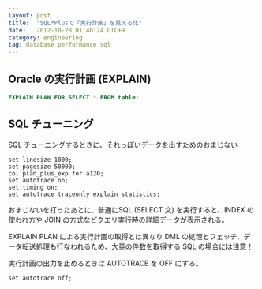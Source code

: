 ```yaml
---
layout: post
title:  "SQL*Plusで「実行計画」を見える化"
date:   2012-10-28 01:40:24 UTC+9
category: engineering
tag: database performance sql
---
```


## Oracle の実行計画 (EXPLAIN)

```sql
EXPLAIN PLAN FOR SELECT * FROM table;
```

## SQL チューニング

SQL チューニングするときに、それっぽいデータを出すためのおまじない

```
set linesize 1000;
set pagesize 50000;
col plan_plus_exp for a120;
set autotrace on;
set timing on;
set autotrace traceonly explain statistics;
```

おまじないを打ったあとに、普通にSQL (SELECT 文) を実行すると、INDEX の使われ方や JOIN の方式などクエリ実行時の詳細データが表示される。

EXPLAIN PLAN による実行計画の取得とは異なり DML の処理とフェッチ、データ転送処理も行なわれるため、大量の件数を取得する SQL の場合には注意！

実行計画の出力を止めるときは AUTOTRACE を OFF にする。

```
set autotrace off;
```
